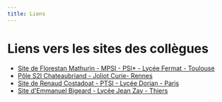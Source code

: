 ```yaml
---
title: Liens
---
```


# Liens vers les sites des collègues

 * [Site de Florestan Mathurin - MPSI - PSI* - Lycée Fermat - Toulouse](http://florestan.mathurin.free.fr/)
 * [Pôle S2I Chateaubriand - Joliot Curie- Rennes](https://www.s2i-chateaubriand-joliotcurie.net/)
 * [Site de Renaud Costadoat - PTSI - Lycée Dorian - Paris](https://www.costadoat.fr/)
 * [Site d'Emmanuel Bigeard - Lycée Jean Zay - Thiers](S2I.bigeard.me)
  
